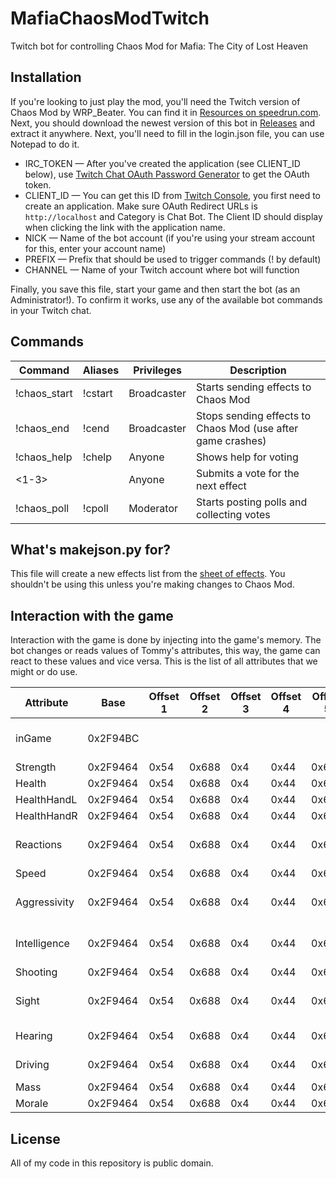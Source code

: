 # MafiaChaosModTwitch
Twitch bot for controlling Chaos Mod for Mafia: The City of Lost Heaven

## Installation
If you're looking to just play the mod, you'll need the Twitch version of Chaos Mod by WRP_Beater. You can find it in [Resources on speedrun.com](https://www.speedrun.com/mafia_ce/resources). Next, you should download the newest version of this bot in [Releases](https://github.com/KawaiiWafu/MafiaChaosModTwitch/releases) and extract it anywhere. Next, you'll need to fill in the login.json file, you can use Notepad to do it.

* IRC_TOKEN — After you've created the application (see CLIENT_ID below), use [Twitch Chat OAuth Password Generator](https://twitchapps.com/tmi/) to get the OAuth token.
* CLIENT_ID — You can get this ID from [Twitch Console](https://dev.twitch.tv/console), you first need to create an application. Make sure OAuth Redirect URLs is `http://localhost` and Category is Chat Bot. The Client ID should display when clicking the link with the application name.
* NICK — Name of the bot account (if you're using your stream account for this, enter your account name)
* PREFIX — Prefix that should be used to trigger commands (! by default)
* CHANNEL — Name of your Twitch account where bot will function

Finally, you save this file, start your game and then start the bot (as an Administrator!). To confirm it works, use any of the available bot commands in your Twitch chat.

## Commands

| Command           | Aliases      | Privileges  | Description                                                 |
|-------------------|--------------|-------------|-------------------------------------------------------------|
| !chaos_start      | !cstart      | Broadcaster | Starts sending effects to Chaos Mod                         |
| !chaos_end        | !cend        | Broadcaster | Stops sending effects to Chaos Mod (use after game crashes) |
| !chaos_help       | !chelp       | Anyone      | Shows help for voting                                       |
| <1-3>             |              | Anyone      | Submits a vote for the next effect                          |
| !chaos_poll       | !cpoll       | Moderator   | Starts posting polls and collecting votes                   |

## What's makejson.py for?

This file will create a new effects list from the [sheet of effects](https://docs.google.com/spreadsheets/d/1O-RrihWUizSNoTArYNuGz7bja_0ewbpXMjyf5FijBf4). You shouldn't be using this unless you're making changes to Chaos Mod.

## Interaction with the game

Interaction with the game is done by injecting into the game's memory. The bot changes or reads values of Tommy's attributes, this way, the game can react to these values and vice versa. This is the list of all attributes that we might or do use.

| Attribute    | Base     | Offset 1 | Offset 2 | Offset 3 | Offset 4 | Offset 5 | Usage                             |
|--------------|----------|----------|----------|----------|----------|----------|-----------------------------------|
| inGame       | 0x2F94BC |          |          |          |          |          | Determines if the game is loading |
| Strength     | 0x2F9464 | 0x54     | 0x688    | 0x4      | 0x44     | 0x640    | No usage                          |
| Health       | 0x2F9464 | 0x54     | 0x688    | 0x4      | 0x44     | 0x644    | No usage                          |
| HealthHandL  | 0x2F9464 | 0x54     | 0x688    | 0x4      | 0x44     | 0x648    | No usage                          |
| HealthHandR  | 0x2F9464 | 0x54     | 0x688    | 0x4      | 0x44     | 0x64C    | No usage                          |
| Reactions    | 0x2F9464 | 0x54     | 0x688    | 0x4      | 0x44     | 0x658    | Effect toggles (1–16)             |
| Speed        | 0x2F9464 | 0x54     | 0x688    | 0x4      | 0x44     | 0x65C    | No usage                          |
| Aggressivity | 0x2F9464 | 0x54     | 0x688    | 0x4      | 0x44     | 0x660    | Effect toggles (17–32)            |
| Intelligence | 0x2F9464 | 0x54     | 0x688    | 0x4      | 0x44     | 0x664    | Effect toggles (33–48)            |
| Shooting     | 0x2F9464 | 0x54     | 0x688    | 0x4      | 0x44     | 0x668    | No usage                          |
| Sight        | 0x2F9464 | 0x54     | 0x688    | 0x4      | 0x44     | 0x66C    | Effect toggles (49–64)            |
| Hearing      | 0x2F9464 | 0x54     | 0x688    | 0x4      | 0x44     | 0x670    | Effect cooldown                   |
| Driving      | 0x2F9464 | 0x54     | 0x688    | 0x4      | 0x44     | 0x674    | Effect duration                   |
| Mass         | 0x2F9464 | 0x54     | 0x688    | 0x4      | 0x44     | 0x678    | No usage                          |
| Morale       | 0x2F9464 | 0x54     | 0x688    | 0x4      | 0x44     | 0x67C    | No usage                          |

## License
All of my code in this repository is public domain.
